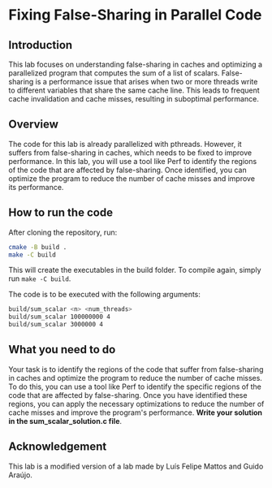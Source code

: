 # Fixing False-Sharing in Parallel Code

## Introduction

This lab focuses on understanding false-sharing in caches and optimizing a parallelized program that computes the sum of a list of scalars. False-sharing is a performance issue that arises when two or more threads write to different variables that share the same cache line. This leads to frequent cache invalidation and cache misses, resulting in suboptimal performance.

## Overview

The code for this lab is already parallelized with pthreads. However, it suffers from false-sharing in caches, which needs to be fixed to improve performance. In this lab, you will use a tool like Perf to identify the regions of the code that are affected by false-sharing. Once identified, you can optimize the program to reduce the number of cache misses and improve its performance.

## How to run the code

After cloning the repository, run:

```sh
cmake -B build .
make -C build
```

This will create the executables in the build folder. To compile again, simply run `make -C build`.

The code is to be executed with the following arguments:

```sh
build/sum_scalar <n> <num_threads>
build/sum_scalar 100000000 4
build/sum_scalar 3000000 4
```

## What you need to do

Your task is to identify the regions of the code that suffer from false-sharing in caches and optimize the program to reduce the number of cache misses. To do this, you can use a tool like Perf to identify the specific regions of the code that are affected by false-sharing. Once you have identified these regions, you can apply the necessary optimizations to reduce the number of cache misses and improve the program's performance. **Write your solution in the sum_scalar_solution.c file**.

## Acknowledgement

This lab is a modified version of a lab made by Luís Felipe Mattos and Guido Araújo.
